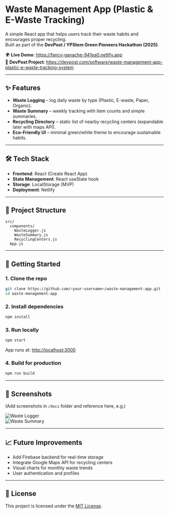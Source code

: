 # Waste Management App (Plastic & E-Waste Tracking)

A simple React app that helps users track their waste habits and encourages proper recycling.  
Built as part of the **DevPost / YPStem Green Pioneers Hackathon (2025)**.  

🌍 **Live Demo**: https://fancy-ganache-941ea0.netlify.app  
📝 **DevPost Project**: https://devpost.com/software/waste-management-app-plastic-e-waste-tracking-system  

---

## ✨ Features
- **Waste Logging** – log daily waste by type (Plastic, E-waste, Paper, Organic).  
- **Waste Summary** – weekly tracking with item counts and simple summaries.  
- **Recycling Directory** – static list of nearby recycling centers (expandable later with maps API).  
- **Eco-Friendly UI** – minimal green/white theme to encourage sustainable habits.  

---

## 🛠️ Tech Stack
- **Frontend**: React (Create React App)  
- **State Management**: React useState hook  
- **Storage**: LocalStorage (MVP)  
- **Deployment**: Netlify  

---

## 📂 Project Structure
```
src/
  components/
    WasteLogger.js
    WasteSummary.js
    RecyclingCenters.js
  App.js
```

---

## 🚀 Getting Started

### 1. Clone the repo
```bash
git clone https://github.com/<your-username>/waste-management-app.git
cd waste-management-app
```

### 2. Install dependencies
```bash
npm install
```

### 3. Run locally
```bash
npm start
```
App runs at: [http://localhost:3000](http://localhost:3000)

### 4. Build for production
```bash
npm run build
```

---

## 📸 Screenshots
(Add screenshots in `/docs` folder and reference here, e.g.)  

![Waste Logger](docs/logger.png)  
![Waste Summary](docs/summary.png)  

---

## 📈 Future Improvements
- Add Firebase backend for real-time storage  
- Integrate Google Maps API for recycling centers  
- Visual charts for monthly waste trends  
- User authentication and profiles  

---

## 📜 License
This project is licensed under the [MIT License](./LICENSE).  
